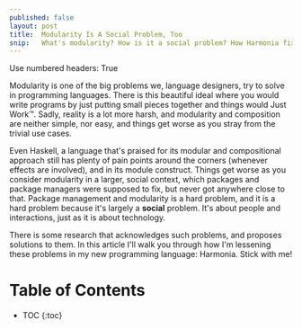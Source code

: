 ```yaml
---
published: false
layout: post
title:  Modularity Is A Social Problem, Too
snip:   What's modularity? How is it a social problem? How Harmonia fixes it?
---
```


Use numbered headers: True

<!-- * * * -->

Modularity is one of the big problems we, language designers, try to solve in programming languages.
There is this beautiful ideal where you would write programs by just putting small pieces together
and things would Just Work™. Sadly, reality is a lot more harsh, and modularity and composition are
neither simple, nor easy, and things get worse as you stray from the trivial use cases.

Even Haskell, a language that's praised for its modular and compositional approach still has plenty
of pain points around the corners (whenever effects are involved), and in its module construct.
Things get worse as you consider modularity in a larger, social context, which packages and
package managers were supposed to fix, but never got anywhere close to that. Package management
and modularity is a hard problem, and it is a hard problem because it's largely a **social**
problem. It's about people and interactions, just as it is about technology.

There is some research that acknowledges such problems, and proposes solutions to them. In this
article I'll walk you through how I'm lessening these problems in my new programming language: Harmonia.
Stick with me!



# Table of Contents
 *  TOC
{:toc}
